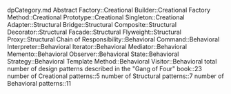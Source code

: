 dpCategory.md
Abstract Factory::Creational
Builder::Creational
Factory Method::Creational
Prototype::Creational
Singleton::Creational
Adapter::Structural
Bridge::Structural
Composite::Structural
Decorator::Structural
Facade::Structural
Flyweight::Structural
Proxy::Structural
Chain of Responsibility::Behavioral
Command::Behavioral
Interpreter::Behavioral
Iterator::Behavioral
Mediator::Behavioral
Memento::Behavioral
Observer::Behavioral
State::Behavioral
Strategy::Behavioral
Template Method::Behavioral
Visitor::Behavioral
total number of design patterns described in the "Gang of Four" book::23
number of Creational patterns::5
number of Structural patterns::7
number of Behavioral patterns::11

